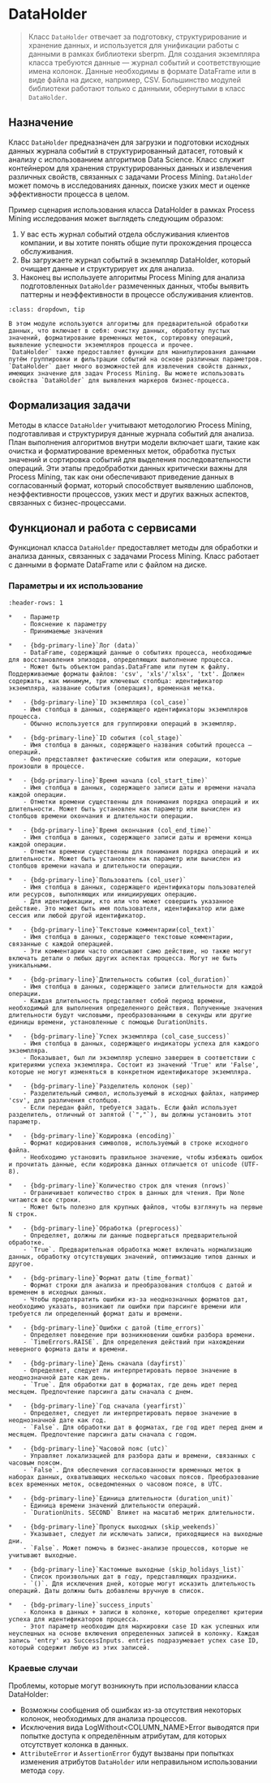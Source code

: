 # DataHolder

> Класс `DataHolder` отвечает за подготовку, структурирование и хранение данных, и используется для унификации работы с данными в рамках библиотеки sberpm. Для создания экземпляра класса требуются данные — журнал событий и соответствующие имена колонок. Данные необходимы в формате DataFrame или в виде файла на диске, например, CSV. Большинство модулей библиотеки работают только с данными, обернутыми в класс `DataHolder`.

## Назначение

Класс `DataHolder` предназначен для загрузки и подготовки исходных данных журнала событий в структурированный датасет, готовый к анализу с использованием алгоритмов Data Science. Класс служит контейнером для хранения структурированных данных и извлечения различных свойств, связанных с задачами Process Mining.
`DataHolder` может помочь в исследованиях данных, поиске узких мест и оценке эффективности процесса в целом.

Пример сценария использования класса DataHolder в рамках Process Mining исследования может выглядеть следующим образом:
1. У вас есть журнал событий отдела обслуживания клиентов компании, и вы хотите понять общие пути прохождения процесса обслуживания.
2. Вы загружаете журнал событий в экземпляр DataHolder, который очищает данные и структурирует их для анализа.
3. Наконец вы используете алгоритмы Process Mining для анализа подготовленных `DataHolder` размеченных данных, чтобы выявить паттерны и неэффективности в процессе обслуживания клиентов.

```{admonition} Теоретическая справка
:class: dropdown, tip

В этом модуле используются алгоритмы для предварительной обработки данных, что включает в себя: очистку данных, обработку пустых значений, форматирование временных меток, сортировку операций, выявление успешности экземпляров процесса и прочее.
`DataHolder` также предоставляет функции для манипулирования данными путём группировки и фильтрации событий на основе различных параметров.
`DataHolder` дает много возможностей для извлечения свойств данных, имеющих значение для задач Process Mining. Вы можете использовать свойства `DataHolder` для выявления маркеров бизнес-процесса.
```

## Формализация задачи

Методы в классе `DataHolder` учитывают методологию Process Mining, подготавливая и структурируя данные журнала событий для анализа. План выполнения алгоритмов внутри модели включает шаги, такие как очистка и форматирование временных меток, обработка пустых значений и сортировка событий для выделения последовательности операций. Эти этапы предобработки данных критически важны для Process Mining, так как они обеспечивают приведение данных в согласованный формат, который способствует выявлению шаблонов, неэффективности процессов, узких мест и других важных аспектов, связанных с бизнес-процессами.

## Функционал и работа с сервисами

Функционал класса `DataHolder` предоставляет методы для обработки и анализа данных, связанных с задачами Process Mining. Класс работает с данными в формате DataFrame или с файлом на диске.

### Параметры и их использование

``` {list-table} Параметры модели
:header-rows: 1

*   - Параметр
    - Пояснение к параметру 
    - Принимаемые значения

*   - {bdg-primary-line}`Лог (data)`
    - DataFrame, содержащий данные о событиях процесса, необходимые для восстановления эпизодов, определяющих выполнение процесса.
    - Может быть объектом pandas.DataFrame или путем к файлу. Поддерживаемые форматы файлов: 'csv', 'xls'/'xlsx', 'txt'. Должен содержать, как минимум, три ключевых столбца: идентификатор экземпляра, название события (операция), временная метка.

*   - {bdg-primary-line}`ID экземпляра (col_case)`
    - Имя столбца в данных, содержащего идентификаторы экземпляров процесса.
    - Обычно используется для группировки операций в экземпляр.

*   - {bdg-primary-line}`ID события (col_stage)`
    - Имя столбца в данных, содержащего названия событий процесса — операций.
    - Оно представляет фактические события или операции, которые произошли в процессе.

*   - {bdg-primary-line}`Время начала (col_start_time)`
    - Имя столбца в данных, содержащего записи даты и времени начала каждой операции.
    - Отметки времени существенны для понимания порядка операций и их длительности. Может быть установлен как параметр или вычислен из столбцов времени окончания и длительности операции.

*   - {bdg-primary-line}`Время окончания (col_end_time)`
    - Имя столбца в данных, содержащего записи даты и времени конца каждой операции.
    - Отметки времени существенны для понимания порядка операций и их длительности. Может быть установлен как параметр или вычислен из столбцов времени начала и длительности операции.

*   - {bdg-primary-line}`Пользователь (col_user)`
    - Имя столбца в данных, содержащего идентификаторы пользователей или ресурсов, выполняющих или инициирующих операцию.
    - Для идентификации, кто или что может совершить указанное действие. Это может быть имя пользователя, идентификатор или даже сессия или любой другой идентификатор.

*   - {bdg-primary-line}`Текстовые комментарии(col_text)`
    - Имя столбца в данных, содержащего текстовые комментарии, связанные с каждой операцией.
    - Эти комментарии часто описывают само действие, но также могут включать детали о любых других аспектах процесса. Могут не быть уникальными.

*   - {bdg-primary-line}`Длительность события (col_duration)`
    - Имя столбца в данных, содержащего записи длительности для каждой операции.
    - Каждая длительность представляет собой период времени, необходимый для выполнения определенного действия. Полученные значения длительности будут числовыми, преобразованными в секунды или другие единицы времени, установленные с помощью DurationUnits.
    
*   - {bdg-primary-line}`Успех экземпляра (col_case_success)`
    - Имя столбца в данных, содержащего индикаторы успеха для каждого экземпляра.
    - Показывает, был ли экземпляр успешно завершен в соответствии с критериями успеха экземпляра. Состоит из значений 'True' или 'False', которые не могут изменяться в конкретном идентификаторе экземпляра.
    
*   - {bdg-primary-line}`Разделитель колонок (sep)`
    - Разделительный символ, используемый в исходных файлах, например 'csv', для различения столбцов.
    - Если передан файл, требуется задать. Если файл использует разделитель, отличный от запятой (`","`), вы должны установить этот параметр.
    
*   - {bdg-primary-line}`Кодировка (encoding)`
    - Формат кодирования символов, используемый в строке исходного файла.
    - Необходимо установить правильное значение, чтобы избежать ошибок и прочитать данные, если кодировка данных отличается от unicode (UTF-8).
    
*   - {bdg-primary-line}`Количество строк для чтения (nrows)`
    - Ограничивает количество строк в данных для чтения. При None читаются все строки.
    - Может быть полезно для крупных файлов, чтобы взглянуть на первые N строк.
    
*   - {bdg-primary-line}`Обработка (preprocess)`
    - Определяет, должны ли данные подвергаться предварительной обработке.
    - `True`. Предварительная обработка может включать нормализацию данных, обработку отсутствующих значений, оптимизацию типов данных и другое.

*   - {bdg-primary-line}`Формат даты (time_format)`
    - Формат строки для анализа и преобразования столбцов с датой и временем в исходных данных.
    - Чтобы предотвратить ошибки из-за неоднозначных форматов дат, необходимо указать, возникают ли ошибки при парсинге времени или требуется ли определенный формат даты и времени.

*   - {bdg-primary-line}`Ошибки с датой (time_errors)`
    - Определяет поведение при возникновении ошибки разбора времени.
    - `TimeErrors.RAISE`. Для определения действий при нахождении неверного формата даты и времени.

*   - {bdg-primary-line}`День сначала (dayfirst)`
    - Определяет, следует ли интерпретировать первое значение в неоднозначной дате как день.
    - `True`. Для обработки дат в форматах, где день идет перед месяцем. Предпочтение парсинга даты сначала с днем.

*   - {bdg-primary-line}`Год сначала (yearfirst)`
    - Определяет, следует ли интерпретировать первое значение в неоднозначной дате как год.
    - `False`. Для обработки дат в форматах, где год идет перед днем и месяцем. Предпочтение парсинга даты сначала с годом.

*   - {bdg-primary-line}`Часовой пояс (utc)`
    - Управляет локализацией для разбора даты и времени, связанных с часовым поясом.
    - `False`. Для обеспечения согласованности временных меток в наборах данных, охватывающих несколько часовых поясов. Преобразование всех временных меток, осведомленных о часовом поясе, в UTC.

*   - {bdg-primary-line}`Единица длительности (duration_unit)`
    - Единица времени значений длительности операций.
    - `DurationUnits. SECOND` Влияет на масштаб метрик длительности.

*   - {bdg-primary-line}`Пропуск выходных (skip_weekends)`
    - Указывает, следует ли исключать записи, приходящиеся на выходные дни.
    - `False`. Может помочь в бизнес-анализе процессов, которые не учитывают выходные.

*   - {bdg-primary-line}`Кастомные выходные (skip_holidays_list)`
    - Список произвольных дат в году, представляющих праздники.
    - `()`. Для исключения дней, которые могут исказить длительность операций. Даты должны быть добавлены вручную в список.

*   - {bdg-primary-line}`success_inputs`
    - Колонка в данных + записи в колонке, которые определяют критерии успеха для идентификаторов процесса.
    - Этот параметр необходим для маркировки case ID как успешных или неуспешных на основе включения определенных записей в колонку. Каждая запись 'entry' из SuccessInputs. entries подразумевает успех case ID, который содержит любую из этих записей.
```

### Краевые случаи

 Проблемы, которые могут возникнуть при использовании класса DataHolder:

- Возможны сообщения об ошибках из-за отсутствия  некоторых колонок, необходимых для анализа процессов.
- Исключения вида LogWithout<COLUMN_NAME>Error выводятся при попытке доступа к определённым атрибутам, для которых отсутствует колонка в данных.
- `AttributeError` и `AssertionError` будут вызваны при попытках изменения атрибутов `DataHolder` или неправильном использовании метода `copy`.
